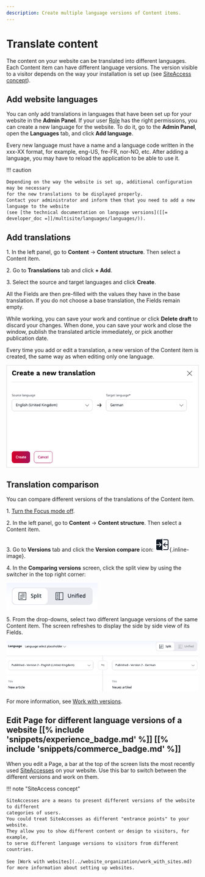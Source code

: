 ```yaml
---
description: Create multiple language versions of Content items.
---
```


# Translate content

The content on your website can be translated into different languages. Each Content item can have different language versions.
The version visible to a visitor depends on the way your installation is set up (see [SiteAccess concept](#edit-page-for-different-language-versions-of-a-website)).

## Add website languages

You can only add translations in languages that have been set up for your website in the **Admin Panel**.
If your user [Role](work_with_permissions.md) has the right permissions, you can create a new language for the website.
To do it, go to the **Admin Panel**, open the **Languages** tab, and click **Add language**.

Every new language must have a name and a language code written in the xxx-XX format, for example, eng-US, fre-FR, nor-NO, etc.
After adding a language, you may have to reload the application to be able to use it.

!!! caution

    Depending on the way the website is set up, additional configuration may be necessary
    for the new translations to be displayed properly.
    Contact your administrator and inform them that you need to add a new language to the website
    (see [the technical documentation on language versions]([[= developer_doc =]]/multisite/languages/languages/)).

## Add translations

1\. In the left panel, go to **Content** -> **Content structure**. Then select a Content item.

2\. Go to **Translations** tab and click **+ Add**.

3\. Select the source and target languages and click **Create**.

All the Fields are then pre-filled with the values they have in the base translation.
If you do not choose a base translation, the Fields remain empty.

While working, you can save your work and continue or click **Delete draft** to discard your changes.
When done, you can save your work and close the window, publish the translated article immediately, or pick another publication date.

Every time you add or edit a translation, a new version of the Content item is created,
the same way as when editing only one language.

![Adding a new translation](img/adding_translation.png "Adding a new translation")

## Translation comparison

You can compare different versions of the translations of the Content item.

1\. [Turn the Focus mode off](../getting_started/discover_ui.md#disable-focus-mode).

2\. In the left panel, go to **Content** -> **Content structure**. Then select a Content item.

3\. Go to **Versions** tab and click the **Version compare** icon: ![Version Compare Icon](img/version_compare_icon.png){.inline-image}.

4\. In the **Comparing versions** screen, click the split view by using the switcher in the top right corner:

![View switcher](img/view_switcher.png "View switcher")

5\. From the drop-downs, select two different language versions of the same Content item.
The screen refreshes to display the side by side view of its Fields.

![Compare translations screen](img/compare_translations.png "Compare translations screen")

For more information, see [Work with versions](work_with_versions.md#compare-versions).

## Edit Page for different language versions of a website [[% include 'snippets/experience_badge.md' %]] [[% include 'snippets/commerce_badge.md' %]]

When you edit a Page, a bar at the top of the screen lists the most recently used [SiteAccesses](https://doc.ibexa.co/projects/userguide/en/master/website_organization/multisite/#siteaccess) on your website. Use this bar to switch between the different versions and work on them.

<a name="siteaccess"></a>

!!! note "SiteAccess concept"

    SiteAccesses are a means to present different versions of the website to different 
    categories of users.
    You could treat SiteAccesses as different "entrance points" to your website. 
    They allow you to show different content or design to visitors, for example, 
    to serve different language versions to visitors from different countries.
    
    See [Work with websites](../website_organization/work_with_sites.md) for more information about setting up websites.
